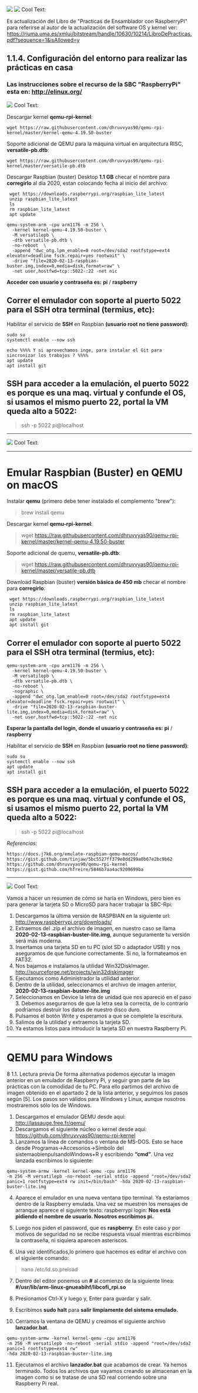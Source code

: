 ![](https://elinux.org/images/4/45/Rasp_turn_around.gif) 
![](https://images.cooltext.com/5382596.png) <a href="http://cooltext.com" target="_top"><img src="https://cooltext.com/images/ct_pixel.gif" width="80" height="15" alt="Cool Text: Logo and Graphics Generator" border="0" /></a>

Es actualización del Libro de "Practicas de Ensamblador con RaspberryPI" para referirse al autor de la actualización del software OS y kernel ver: https://riuma.uma.es/xmlui/bitstream/handle/10630/10214/LibroDePracticas.pdf?sequence=1&isAllowed=y

## 1.1.4. Configuración del entorno para realizar las prácticas en casa
### Las instrucciones sobre el recurso de la SBC "RaspberryPi" esta en: http://elinux.org/

![](https://images.cooltext.com/5382598.png)
<a href="http://cooltext.com" target="_top"><img src="https://cooltext.com/images/ct_pixel.gif" width="80" height="15" alt="Cool Text: Logo and Graphics Generator" border="0" /></a>


Descargar kernel **qemu-rpi-kernel**:
```
wget https://raw.githubusercontent.com/dhruvvyas90/qemu-rpi-kernel/master/kernel-qemu-4.19.50-buster
```

Soporte adicional de QEMU para la máquina virtual en arquitectura RISC,  **versatile-pb.dtb**:
```
wget https://raw.githubusercontent.com/dhruvvyas90/qemu-rpi-kernel/master/versatile-pb.dtb
```
Descargar Raspbian (buster) Desktop __1.1 GB__ checar el nombre para **corregirlo** al dia 2020, estan colocando fecha al inicio del archivo:
```
 wget https://downloads.raspberrypi.org/raspbian_lite_latest
 unzip raspbian_lite_latest
 ls
 rm raspbian_lite_latest
 apt update
 ```

```
qemu-system-arm -cpu arm1176 -m 256 \
  -kernel kernel-qemu-4.19.50-buster \
  -M versatilepb \
  -dtb versatile-pb.dtb \
  -no-reboot  \
  -append "dwc_otg.lpm_enable=0 root=/dev/sda2 rootfstype=ext4 elevator=deadline fsck.repair=yes rootwait" \
  -drive "file=2020-02-13-raspbian-buster.img,index=0,media=disk,format=raw" \
  -net user,hostfwd=tcp::5022-:22 -net nic
```
__Acceder con usuario y contraseña es:__  **pi** / **raspberry**

## Correr el emulador con soporte al puerto 5022 para el SSH otra terminal (termius, etc):
Habilitar el servicio  de **SSH** en Raspbian **(usuario root no tiene password)**:

```
sudo su
systemctl enable --now ssh

echo %%%% Y si aprovechamos inge, para instalar el Git para sincronizar los trabajos ? %%%%
apt update
apt install git
```

## SSH para acceder a la emulación, el puerto 5022 es porque es una maq. virtual y confunde el OS, si usamos el mismo puerto 22, portal la VM queda alto a 5022:
> ssh -p 5022 pi@localhost


----
![](https://images.cooltext.com/5382600.png) <a href="http://cooltext.com" target="_top"><img src="https://cooltext.com/images/ct_pixel.gif" width="80" height="15" alt="Cool Text: Logo and Graphics Generator" border="0" /></a>

---

# Emular Raspbian (Buster) en QEMU on macOS

Instalar **qemu** (primero debe tener instalado el complemento "brew"):
> brew install qemu

Descargar kernel **qemu-rpi-kernel**:
> wget https://raw.githubusercontent.com/dhruvvyas90/qemu-rpi-kernel/master/kernel-qemu-4.19.50-buster

Soporte adicional de quemu,  **versatile-pb.dtb**:
> wget https://raw.githubusercontent.com/dhruvvyas90/qemu-rpi-kernel/master/versatile-pb.dtb

Download Raspbian (buster) __versión básica de 450 mb__ checar el nombre para **corregirlo**:
```
 wget https://downloads.raspberrypi.org/raspbian_lite_latest
 unzip raspbian_lite_latest
 ls
 rm raspbian_lite_latest
 apt update
 apt install git
 ```
 
## Correr el emulador con soporte al puerto 5022 para el SSH otra terminal (termius, etc):
```
qemu-system-arm -cpu arm1176 -m 256 \
  -kernel kernel-qemu-4.19.50-buster \
  -M versatilepb \
  -dtb versatile-pb.dtb \
  -no-reboot \
  -nographic \
  -append "dwc_otg.lpm_enable=0 root=/dev/sda2 rootfstype=ext4 elevator=deadline fsck.repair=yes rootwait" \
  -drive "file=2020-02-13-raspbian-buster-lite.img,index=0,media=disk,format=raw" \
  -net user,hostfwd=tcp::5022-:22 -net nic
```
__Esperar la pantalla del login, donde el usuario y contraseña es:__  **pi** / **raspberry**

Habilitar el servicio  de **SSH** en Raspbian **(usuario root no tiene password)**:
```
sudo su
systemctl enable --now ssh
apt update
apt install git
```
## SSH para acceder a la emulación, el puerto 5022 es porque es una maq. virtual y confunde el OS, si usamos el mismo puerto 22, portal la VM queda alto a 5022:
> ssh -p 5022 pi@localhost


_Referencias:_
```
https://docs.j7k6.org/emulate-raspbian-qemu-macos/
https://gist.github.com/tinjaw/5bc5527ff379e8dd299a0b67e2bc9b62
https://github.com/dhruvvyas90/qemu-rpi-kernel
https://gist.github.com/hfreire/5846b7aa4ac9209699ba
```

----

![](https://images.cooltext.com/5382612.png) <a href="http://cooltext.com" target="_top"><img src="https://cooltext.com/images/ct_pixel.gif" width="80" height="15" alt="Cool Text: Logo and Graphics Generator" border="0" /></a>

Vamos a hacer un resumen de cómo se haría en Windows, pero bien es para generar la tarjeta SD o MicroSD para hacer trabajar la SBC-Rpi:

1. Descargamos la última versión de RASPBIAN en la siguiente url:
http://www.raspberrypi.org/downloads/
2. Extraemos del .zip el archivo de imagen, en nuestro caso se llama **2020-02-13-raspbian-buster-lite.img**, aunque seguramente tu versión será más moderna.
3. Insertamos una tarjeta SD en tu PC (slot SD o adaptador USB) y nos aseguramos de que funcione correctamente. Si no, la formateamos en FAT32.
4. Nos bajamos e instalamos la utilidad Win32DiskImager.
http://sourceforge.net/projects/win32diskimager
5. Ejecutamos como Administrador la utilidad anterior.
6. Dentro de la utilidad, seleccionamos el archivo de imagen anterior, **2020-02-13-raspbian-buster-lite.img**
7. Seleccionamos en Device la letra de unidad que nos apareció en el paso 3. Debemos asegurarnos de que la letra sea la correcta, de lo contrario podríamos destruir los datos de nuestro disco duro.
8. Pulsamos el botón Write y esperamos a que se complete la escritura.
9. Salimos de la utilidad y extraemos la tarjeta SD.
10. Ya estamos listos para introducir la tarjeta SD en nuestra Raspberry Pi.

----
# QEMU para Windows
 
8 1.1. Lectura previa
 De forma alternativa podemos ejecutar la imagen anterior en un emulador de Raspberry Pi, y seguir gran parte de las prácticas con la comodidad de tu PC. Para ello partimos del archivo de imagen obtenido en el apartado 2 de la lista anterior, y seguimos los pasos según [5]. Los pasos son válidos para Windows y Linux, aunque nosotros mostraremos sólo los de Windows.
1. Descargamos el emulador QEMU desde aquí:
http://lassauge.free.fr/qemu/
2. Descargamos el siguiente núcleo o kernel desde aquí:
https://github.com/dhruvvyas90/qemu-rpi-kernel
3. Lanzamos la línea de comandos o ventana de MS-DOS. Esto se hace desde Programas->Accesorios->Símbolo del sistemaobienpulsandoWindows+R y escribiendo **“cmd”**. Una vez lanzada escribimos lo siguiente:
```
qemu-system-armw -kernel kernel-qemu -cpu arm1176
-m 256 -M versatilepb -no-reboot -serial stdio -append "root=/dev/sda2 panic=1 rootfstype=ext4 rw init=/bin/bash" -hda 2020-02-13-raspbian-buster-lite.img 
```
4. Aparece el emulador en una nueva ventana tipo terminal. Ya estaríamos dentro de la Raspberry emulada. Una vez se muestren los mensajes de arranque aparece el siguiente texto:
raspberrypi login:
__Nos está pidiendo el nombre de usuario. Nosotros escribimos pi.__

5. Luego nos piden el password, que es **raspberry**. En este caso y por motivos de seguridad no se recibe respuesta visual mientras escribimos la contraseña, ni siquiera aparecen asteriscos.
6. Una vez identificados,lo primero que hacemos es editar el archivo con el siguiente comando:
> nano /etc/ld.so.preload

7. Dentro del editor ponemos un **#** al comienzo de la siguiente línea: 
**#/usr/lib/arm-linux-gnueabihf/libcofi_rpi.so**

8. Presionamos Ctrl-X y luego y, Enter para guardar y salir.
         
9. Escribimos **sudo halt** para __salir limpiamente del sistema emulado.__
10. Cerramos la ventana de QEMU y creamos el siguiente archivo **lanzador.bat**.
```
qemu-system-armw -kernel kernel-qemu -cpu arm1176
-m 256 -M versatilepb -no-reboot -serial stdio -append "root=/dev/sda2 panic=1 rootfstype=ext4 rw"
-hda 2020-02-13-raspbian-buster-lite.img
```

11. Ejecutamos el archivo **lanzador.bat** que acabamos de crear. Ya hemos terminado. Todos los archivos que vayamos creando se almacenan en la imagen como si se tratase de una SD real corriendo sobre una Raspberry Pi real.


